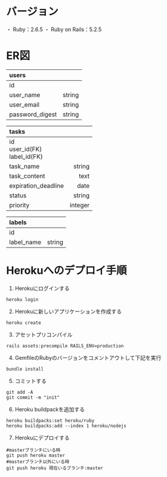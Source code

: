 # バージョン
・ Ruby：2.6.5
・ Ruby on Rails：5.2.5

# ER図
|users||
|:-|-:|
|id|
|user_name|string|
|user_email|string|
|password_digest|string|

|tasks||
|:-|-:|
|id<br>user_id(FK)<br>label_id(FK)|
|task_name|string|
|task_content|text|
|expiration_deadline|date|
|status|string|
|priority|integer|

|labels||
|:-|-:|
|id|
|label_name|string|

# Herokuへのデプロイ手順
1. Herokuにログインする
```
heroku login
```
2. Herokuに新しいアプリケーションを作成する
```
heroku create
```
3. アセットプリコンパイル
```
rails assets:precompile RAILS_ENV=production
```
4. GemfileのRubyのバージョンをコメントアウトして下記を実行
```
bundle install
```
5. コミットする
```
git add -A
git commit -m "init"
```
6. Heroku buildpackを追加する
```
heroku buildpacks:set heroku/ruby
heroku buildpacks:add --index 1 heroku/nodejs
```
7. Herokuにデプロイする
```
#masterブランチにいる時
git push heroku master
#masterブランチ以外にいる時
git push heroku 現在いるブランチ:master
```
